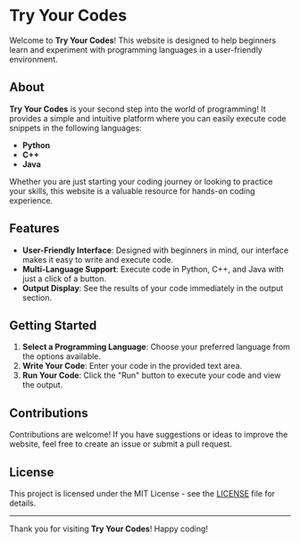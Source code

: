 # Try Your Codes

Welcome to **Try Your Codes**! This website is designed to help beginners learn and experiment with programming languages in a user-friendly environment.

## About

**Try Your Codes** is your second step into the world of programming! It provides a simple and intuitive platform where you can easily execute code snippets in the following languages:

- **Python**
- **C++**
- **Java**

Whether you are just starting your coding journey or looking to practice your skills, this website is a valuable resource for hands-on coding experience.

## Features

- **User-Friendly Interface**: Designed with beginners in mind, our interface makes it easy to write and execute code.
- **Multi-Language Support**: Execute code in Python, C++, and Java with just a click of a button.
- **Output Display**: See the results of your code immediately in the output section.

## Getting Started

1. **Select a Programming Language**: Choose your preferred language from the options available.
2. **Write Your Code**: Enter your code in the provided text area.
3. **Run Your Code**: Click the "Run" button to execute your code and view the output.

## Contributions

Contributions are welcome! If you have suggestions or ideas to improve the website, feel free to create an issue or submit a pull request.

## License

This project is licensed under the MIT License - see the [LICENSE](LICENSE) file for details.

---

Thank you for visiting **Try Your Codes**! Happy coding!


